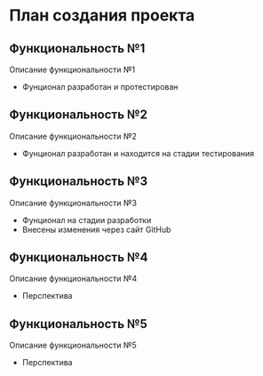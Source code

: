 # План создания проекта

## Функциональность №1

Описание функциональности №1

- Фунционал разработан и протестирован

## Функциональность №2

Описание функциональности №2

- Фунционал разработан и находится на стадии тестирования

## Функциональность №3

Описание функциональности №3

- Фунционал на стадии разработки
- Внесены изменения через сайт GitHub

## Функциональность №4

Описание функциональности №4

- Перспектива

## Функциональность №5

Описание функциональности №5

- Перспектива
